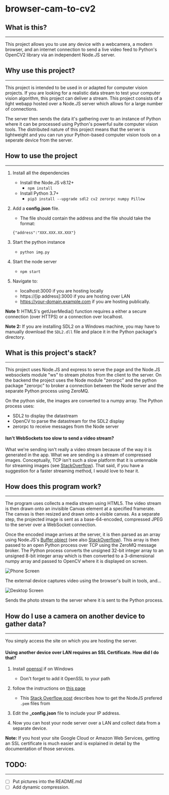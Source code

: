 # browser-cam-to-cv2

## What is this?
-----

This project allows you to use any device with a webcamera, a modern browser, and an internet connection to send a live video feed to Python's OpenCV2 library via an independent Node.JS server.


## Why use this project?
-----

This project is intended to be used in or adapted for computer vision projects.  If you are looking for a realistic data stream to test your computer vision algorithm, this project can deliver a stream.  This project consists of a light webapp hosted over a Node.JS server which allows for a large number of connections.

The server then sends the data it's gathering over to an instance of Python where it can be processed using Python's powerful suite computer vision tools.  The distributed nature of this project means that the server is lightweight and you can run your Python-based computer vision tools on a seperate device from the server.


## How to use the project
-----
1. Install all the dependencies
	* Install the Node.JS v8.12+
		* `npm install`
	* Install Python 3.7+
		* `pip3 install --upgrade sdl2 cv2 zerorpc numpy Pillow`

1. Add a __config.json__ file.
	* The file should contain the address and the file should take the format:
	```
	{"address":"XXX.XXX.XX.XXX"}
	```

1. Start the python instance
	* `python img.py`

1. Start the node server
	* `npm start`

1. Navigate to:
	* localhost:3000 if you are hosting locally
	* https://[ip address]:3000 if you are hosting over LAN
	* https://your-domain.example.com if you are hosting publically.

__Note 1:__ HTML5's getUserMedia() function requires a either a secure connection (over HTTPS) or a connection over localhost.

__Note 2:__ If you are installing SDL2 on a Windows machine, you may have to manually download the `SDL2.dll` file and place it in the Python package's directory.


## What is this project's stack?
-----

This project uses Node.JS and express to serve the page and the Node.JS websockets module "ws" to stream photos from the client to the server.  On the backend the project uses the Node module "zerorpc" and the python package "zerorpc" to broker a connection between the Node server and the separate Python process using ZeroMQ.

On the python side, the images are converted to a numpy array.  The Python process uses:

* SDL2 to display the datastream
* OpenCV to parse the datastream for the SDL2 display
* zerorpc to receive messages from the Node server


#### Isn't WebSockets too slow to send a video stream?

What we're sending isn't really a video stream because of the way it is generated in the app.  What we are sending is a stream of compressed images.  Conceptually, TCP isn't such a slow platform that it is untennable for streaming images (see [StackOverflow](https://stackoverflow.com/questions/4241992/video-streaming-over-websockets-using-javascript#4263239)).  That said, if you have a suggestion for a faster streaming method, I would love to hear it.


## How does this program work?
-----

The program uses collects a media stream using HTML5.  The video stream is then drawn onto an invisible Canvas element at a specified framerate.  The canvas is then resized and drawn onto a visible canvas.  As a separate step, the projected image is sent as a base-64-encoded, compressed JPEG to the server over a WebSocket connection.

Once the encoded image arrives at the server, it is then parsed as an array using Node.JS's [Buffer object](https://nodejs.org/api/buffer.html) (see also [StackOverflow](https://stackoverflow.com/questions/8609289)).  This array is then passed to an open Python process over TCP using the ZeroMQ message broker.  The Python process converts the unsigned 32-bit integer array to an unsigned 8-bit integer array which is then converted to a 3-dimensional numpy array and passed to OpenCV where it is displayed on screen.

![Phone Screen](browser-cam-to-cv2/photos/phone-screen.png)

The external device captures video using the browser's built in tools, and...

![Desktop Screen](browser-cam-to-cv2/photos/desktop-screen.PNG)

Sends the photo stream to the server where it is sent to the Python process.

## How do I use a camera on another device to gather data?
-----

You simply access the site on which you are hosting the server.

#### Using another device over LAN requires an SSL Certificate.  How did I do that?
1. Install [openssl](https://slproweb.com/products/Win32OpenSSL.html) if on Windows
	* Don't forget to add it OpenSSL to your path

1. follow the instructions on [this page](http://pages.cs.wisc.edu/~zmiller/ca-howto/)
	* This [Stack Overflow post](https://stackoverflow.com/questions/991758/how-to-get-pem-file-from-key-and-crt-files) describes how to get the NodeJS prefered `.pem` files from

1. Edit the __\_config.json__ file to include your IP address.

1. Now you can host your node server over a LAN and collect data from a separate device.


__Note:__ If you host your site Google Cloud or Amazon Web Services, getting an SSL certificate is much easier and is explained in detail by the documentation of those services.


## TODO:
-----
- [ ] Put pictures into the README.md
- [ ] Add dynamic compression.